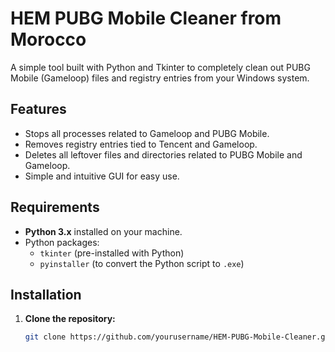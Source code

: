 # HEM PUBG Mobile Cleaner from Morocco

A simple tool built with Python and Tkinter to completely clean out PUBG Mobile (Gameloop) files and registry entries from your Windows system.

## Features

- Stops all processes related to Gameloop and PUBG Mobile.
- Removes registry entries tied to Tencent and Gameloop.
- Deletes all leftover files and directories related to PUBG Mobile and Gameloop.
- Simple and intuitive GUI for easy use.

## Requirements

- **Python 3.x** installed on your machine.
- Python packages:
  - `tkinter` (pre-installed with Python)
  - `pyinstaller` (to convert the Python script to `.exe`)

## Installation

1. **Clone the repository:**

   ```bash
   git clone https://github.com/yourusername/HEM-PUBG-Mobile-Cleaner.git
